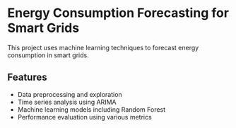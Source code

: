 # Energy Consumption Forecasting for Smart Grids

This project uses machine learning techniques to forecast energy consumption in smart grids.

## Features

- Data preprocessing and exploration
- Time series analysis using ARIMA
- Machine learning models including Random Forest
- Performance evaluation using various metrics


